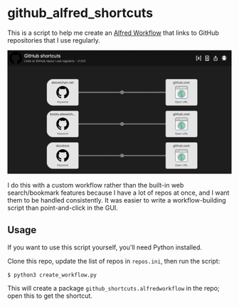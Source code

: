 # github_alfred_shortcuts

This is a script to help me create an [Alfred Workflow] that links to GitHub repositories that I use regularly.

![Screenshot of an Alfred workflow with three GitHub links](screenshot.png)

I do this with a custom workflow rather than the built-in web search/bookmark features because I have a lot of repos at once, and I want them to be handled consistently.
It was easier to write a workflow-building script than point-and-click in the GUI.

[Alfred Workflow]: https://www.alfredapp.com/workflows/



## Usage

If you want to use this script yourself, you'll need Python installed.

Clone this repo, update the list of repos in `repos.ini`, then run the script:

```
$ python3 create_workflow.py
```

This will create a package `github_shortcuts.alfredworkflow` in the repo; open this to get the shortcut.
